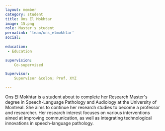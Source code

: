 ```yaml
---
layout: member
category: student
title: Ons El Mokhtar
image: 15.png
role: Master's student
permalink: 'team/ons_elmokhtar'
social:
    
education:
 - Education

supervision:
    Co-supervised

Supervisor:
    Supervisor &colon; Prof. XYZ

---
```

Ons El Mokhtar is a student about to complete her Research Master's degree in Speech-Language Pathology and Audiology at the University of Montreal. She aims to continue her research studies to become a professor and researcher. Her research interest focuses on various interventions aimed at improving communication, as well as integrating technological innovations in speech-language pathology.